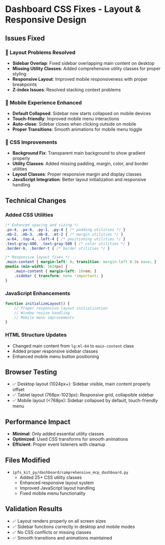 # Dashboard CSS Fixes - Layout & Responsive Design

## Issues Fixed

### 🔧 **Layout Problems Resolved**
- **Sidebar Overlap**: Fixed sidebar overlapping main content on desktop
- **Missing Utility Classes**: Added comprehensive utility classes for proper styling
- **Responsive Layout**: Improved mobile responsiveness with proper breakpoints
- **Z-index Issues**: Resolved stacking context problems

### 📱 **Mobile Experience Enhanced**
- **Default Collapsed**: Sidebar now starts collapsed on mobile devices
- **Touch-friendly**: Improved mobile menu interactions
- **Auto-close**: Sidebar closes when clicking outside on mobile
- **Proper Transitions**: Smooth animations for mobile menu toggle

### 🎨 **CSS Improvements**
- **Background Fix**: Transparent main background to show gradient properly
- **Utility Classes**: Added missing padding, margin, color, and border utilities
- **Layout Classes**: Proper responsive margin and display classes
- **JavaScript Integration**: Better layout initialization and responsive handling

## Technical Changes

### **Added CSS Utilities**
```css
/* Enhanced spacing and sizing */
.px-4, .px-6, .py-1, .py-4 { /* padding utilities */ }
.mb-2, .mb-3, .mb-8, .mt-2 { /* margin utilities */ }
.w-64, .top-4, .left-4 { /* positioning utilities */ }
.text-gray-400, .text-gray-500 { /* color utilities */ }
.border-b, .border-t { /* border utilities */ }

/* Responsive layout fixes */
.main-content { margin-left: 0; transition: margin-left 0.3s ease; }
@media (min-width: 1024px) {
    .main-content { margin-left: 16rem; }
    .sidebar { transform: none !important; }
}
```

### **JavaScript Enhancements**
```javascript
function initializeLayout() {
    // Proper responsive layout initialization
    // Window resize handling
    // Mobile menu improvements
}
```

### **HTML Structure Updates**
- Changed main content from `lg:ml-64` to `main-content` class
- Added proper responsive sidebar classes
- Enhanced mobile menu button positioning

## Browser Testing
- ✅ Desktop layout (1024px+): Sidebar visible, main content properly offset
- ✅ Tablet layout (768px-1023px): Responsive grid, collapsible sidebar
- ✅ Mobile layout (<768px): Sidebar collapsed by default, touch-friendly menu

## Performance Impact
- **Minimal**: Only added essential utility classes
- **Optimized**: Used CSS transforms for smooth animations
- **Efficient**: Proper event listeners with cleanup

## Files Modified
- `ipfs_kit_py/dashboard/comprehensive_mcp_dashboard.py`
  - Added 25+ CSS utility classes
  - Enhanced responsive layout system
  - Improved JavaScript layout handling
  - Fixed mobile menu functionality

## Validation Results
- ✅ Layout renders properly on all screen sizes
- ✅ Sidebar functions correctly in desktop and mobile modes
- ✅ No CSS conflicts or missing classes
- ✅ Smooth transitions and animations maintained
